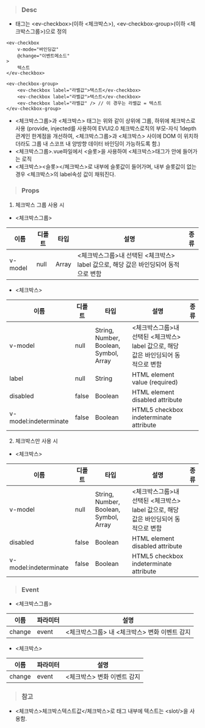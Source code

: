 
>### Desc
 - 태그는 &lt;ev-checkbox&gt;(이하 <체크박스>), &lt;ev-checkbox-group&gt;(이하 <체크박스그룹>)으로 정의

```
<ev-checkbox
    v-mode="바인딩값"
    @change="이벤트메소드"
>
    텍스트
</ev-checkbox>
```

```
<ev-checkbox-group>
    <ev-checkbox label="라벨값">텍스트</ev-checkbox>
    <ev-checkbox label="라벨값">텍스트</ev-checkbox>
    <ev-checkbox label="라벨값" /> // 이 경우는 라벨값 = 텍스트
</ev-checkbox-group>
```

 - <체크박스그룹>과 <체크박스> 태그는 위와 같이 상위에 그룹, 하위에 체크박스로 사용
   (provide, injected를 사용하여 EVUI2.0 체크박스로직의 부모-자식 1depth 관계인 한계점을 개선하여, <체크박스그룹>과 <체크박스> 사이에 DOM
   이 위치하더라도 그룹 내 스코프 내 양방향 데이터 바인딩이 가능하도록 함.)
 - <체크박스그룹>.vue파일에서 <슬롯>을 사용하여 <체크박스>태그가 안에 들어가는 로직
 - <체크박스><슬롯></체크박스>로 내부에 슬롯값이 들어가며, 내부 슬롯값이 없는 경우 <체크박스>의 label속성 값이 채워진다.  


>### Props
1) 체크박스 그룹 사용 시
- <체크박스그룹>

 | 이름 | 디폴트 | 타입 | 설명 | 종류 |
  |----- |--------|------|------|------|
  | v-model | null | Array | <체크박스그룹>내 선택된 <체크박스> label 값으로, 해당 값은 바인딩되어 동적으로 변함 | |

- <체크박스>

 | 이름 | 디폴트 | 타입 | 설명 | 종류 |
  |------------ |-----------|---------|-------------------------|---------------------------------------------------|
  | v-model | null | String, Number, Boolean, Symbol, Array | <체크박스그룹>내 선택된 <체크박스> label 값으로, 해당 값은 바인딩되어 동적으로 변함 | |
  | label | null | String  | HTML element value (required) |  |
  | disabled | false | Boolean | HTML element disabled attribute |  |
  | v-model:indeterminate | false | Boolean | HTML5 checkbox indeterminate attribute |  |

 2) 체크박스만 사용 시
 - <체크박스>

 | 이름 | 디폴트 | 타입 | 설명 | 종류 |
  |------------ |-----------|---------|-------------------------|---------------------------------------------------|
  | v-model | null | String, Number, Boolean, Symbol, Array | <체크박스그룹>내 선택된 <체크박스> label 값으로, 해당 값은 바인딩되어 동적으로 변함 | |
  | disabled | false | Boolean | HTML element disabled attribute |  |
  | v-model:indeterminate | false | Boolean | HTML5 checkbox indeterminate attribute |  |


>### Event
- <체크박스그룹>

| 이름 | 파라미터 | 설명 |
 |------|----------|------|
 | change | event | <체크박스그룹> 내 <체크박스> 변화 이벤트 감지 |

- <체크박스>

| 이름 | 파라미터 | 설명 |
 |------|----------|------|
 | change | event | <체크박스> 변화 이벤트 감지 |


>### 참고
 - <체크박스>체크박스텍스트값</체크박스>로 태그 내부에 텍스트는 &lt;slot/&gt;을 사용함.
